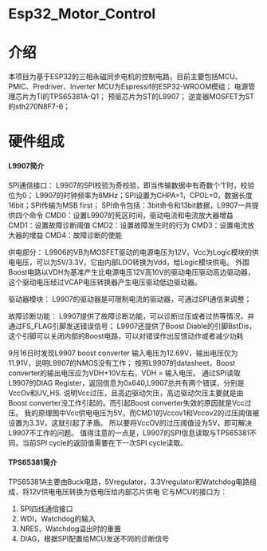# Esp32_Motor_Control

# 介绍
本项目为基于ESP32的三相永磁同步电机的控制电路，目前主要包括MCU、PMIC、Predriver、Inverter
MCU为Espressif的ESP32-WROOM模组；
电源管理芯片为TI的TPS65381A-Q1；
预驱芯片为ST的L9907；
逆变器MOSFET为ST的sth270N8F7-6；

# 硬件组成
#### L9907简介

SPI通信接口：
L9907的SPI校验为奇校验，即当传输数据中有奇数个‘1’时，校验位为0；
L9907的时钟频率为8MHz；SPI设置为CHPA=1，CPOL=0，数据长度16bit；SPI传输为MSB first；
SPI命令包括：3bit命令和13bit数据，L9907一共提供四个命令
CMD0：设置L9907的死区时间，驱动电流和电流放大器增益
CMD1：设置故障诊断阈值
CMD2：设置故障发生时的行为
CMD3：设置电流放大器的增益
CMD4：故障诊断的使能

供电部分：
L9906的VB为MOSFET驱动的电源电压为12V，Vcc为Logic模块的供电电压，可以为5V/3.3V，它由内部LDO转换为Vdd，给Logic模块供电。
外围Boost电路以VDH为基准产生比电源电压12V高10V的驱动电压驱动高边驱动器，这个驱动电压经过VCAP电压转换器产生电压驱动低边驱动器。

驱动器模块：
L9907的驱动器是可限制电流的驱动器，可通过SPI通信来调整；

故障诊断功能：
L9907提供了故障诊断功能，可以诊断过压或者过热等情况，并通过FS_FLAG引脚发送错误信号；
L9907还提供了Boost Diable的引脚BstDis，这个引脚可以关闭内部的Boost电路，可以对错误作出反馈动作或者减少功耗

9月16日时发现L9907 boost converter 输入电压为12.69V，输出电压仅为11.91V，说明L9907的NMOS没有工作；
按照L9907的datasheet，Boost converter的输出电压应为VDH+10V左右，VDH = 输入电压。
通过SPI读取L9907的DIAG Register，返回信息为0x640,L9907总共有两个错误，分别是VccOv和UV_HS.
说明Vcc过压，且高边驱动欠压，高边驱动欠压主要就是由Boost converter没工作引起的。而引起Boost converter失效的原因就是Vcc过压。
我的原理图中Vcc供电电压为5V，而CMD1的Vccov1和Vccov2的过压阈值被设置为3.3V，这就引起了矛盾。
所以要将VccOV的过压阈值设为5V，即可解决L9907不工作的问题。
值得注意的一点是，L9907的SPI信息读取与TPS65381不同，当前SPI cycle的返回值需要在下一次SPI cycle读取。

#### TPS65381简介

TPS65381A主要由Buck电路，5Vregulator，3.3Vregulator和Watchdog电路组成，将12V供电电压转换为低电压给内部芯片供电
它与MCU的接口为：
1. SPI四线通信接口
2. WDI，Watchdog的输入
3. NRES，Watchdog溢出时的重置
4. DIAG，根据SPI配置给MCU发送不同的诊断信号




